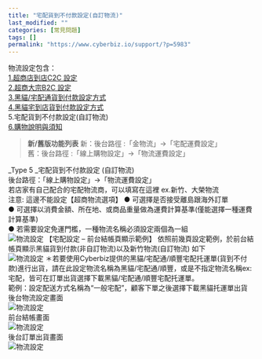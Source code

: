 ```yaml
---
title: "宅配貨到不付款設定(自訂物流)"
last_modified: ""
categories: [常見問題]
tags: []
permalink: "https://www.cyberbiz.io/support/?p=5983"
---
```


物流設定包含：  
[1.超商店到店C2C 設定](https://www.cyberbiz.co/support/?p=5958)  
[2.超商大宗B2C 設定](https://www.cyberbiz.co/support/?p=1921)  
[3.黑貓/宅配通貨到付款設定方式](https://www.cyberbiz.co/support/?p=5967)  
[4.黑貓宅到店貨到付款設定方式](https://www.cyberbiz.co/support/?p=8846)  
5.宅配貨到不付款設定(自訂物流)  
[6.購物說明與須知](https://www.cyberbiz.co/support/?p=1928)  

> **新/舊版功能列表** 新：後台路徑 :「金物流」→「宅配運費設定」  
> 舊：後台路徑 :「線上購物設定」→「物流運費設定」

_Type 5  _宅配貨到不付款設定 (自訂物流)  
後台路徑：「線上購物設定」→「物流運費設定」  
若店家有自己配合的宅配物流商，可以填寫在這裡 ex.新竹、大榮物流  
注意: 這邊不能設定【超商物流選項】 ● 可選擇是否接受離島跟海外訂單  
● 可選擇以消費金額、所在地、或商品重量做為運費計算基準(僅能選擇一種運費計算基準)  
● 若需要設定免運門檻，一種物流名稱必須設定兩個為一組  
![物流設定](https://www.cyberbiz.co/support/wp-content/uploads/2019/03/物流設定10.png)
【宅配設定 – 前台結帳頁顯示範例】 依照前幾頁設定範例，於前台結帳頁顯示黑貓貨到付款(非自訂物流)以及新竹物流(自訂物流) 如下  
![物流設定](https://www.cyberbiz.co/support/wp-content/uploads/2019/03/物流設定11.png)
＊若要使用Cyberbiz提供的黑貓/宅配通/順豐宅配托運單(貨到不付款)進行出貨，請在此設定物流名稱為黑貓/宅配通/順豐，或是不指定物流名稱ex:宅配，皆可在訂單出貨選擇下載黑貓/宅配通/順豐宅配托運單。  
範例：設定配送方式名稱為“一般宅配”，顧客下單之後選擇下載黑貓托運單出貨  
後台物流設定畫面  
![物流設定](https://www.cyberbiz.co/support/wp-content/uploads/2020/02/宅配貨到不付款設定-01.png)  
前台結帳畫面  
![物流設定](https://www.cyberbiz.co/support/wp-content/uploads/2020/02/宅配貨到不付款設定-02.png)  
後台訂單出貨畫面  
![物流設定](https://www.cyberbiz.co/support/wp-content/uploads/2020/02/宅配貨到不付款設定-03.png)  

